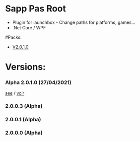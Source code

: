 # Sapp Pas Root
- Plugin for launchbox - Change paths for platforms, games...
- .Net Core / WPF 

#Packs:
- [V2.0.1.0](https://github.com/daerlnaxe/Sapp-Pas-Root/blob/main/Packages/SPR-2.0.1.0.zip)

# Versions:
### Alpha 2.0.1.0 (27/04/2021)
[see](https://github.com/daerlnaxe/Sapp-Pas-Root/wiki/Development-(EN)) / [voir]()

### 2.0.0.3 (Alpha)

### 2.0.0.1 (Alpha)

### 2.0.0.0 (Alpha)




